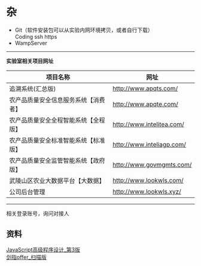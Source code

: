 # 杂

- Git（软件安装包可以从实验内网环境拷贝，或者自行下载）  
   Coding	ssh	https
- WampServer

---


**实验室相关项目网址**

项目名称                             | 网址                      |
---|---|
 追溯系统(汇总版)                     | http://www.apqts.com/     | 
 农产品质量安全信息服务系统【消费者】 | http://www.apqte.com/     | 
农产品质量安全全程智能系统【全程版】 | http://www.intelitea.com/ |
农产品质量安全标准智能系统【标准版】 | http://www.inteliagp.com/ |
农产品质量安全监管智能系统【政府版】 | http://www.govmgmts.com/  |
武陵山区农业大数据平台【大数据】     | http://www.lookwls.com/   | 
公司后台管理                         | http://www.lookwls.xyz/   |

---

相关登录账号，询问对接人

## 资料

[JavaScript高级程序设计_第3版](./JavaScript高级程序设计_第3版_中文_高清)	
[剑指offer_扫描版](./剑指offer_扫描版_6.22M_高清重制.pdf)